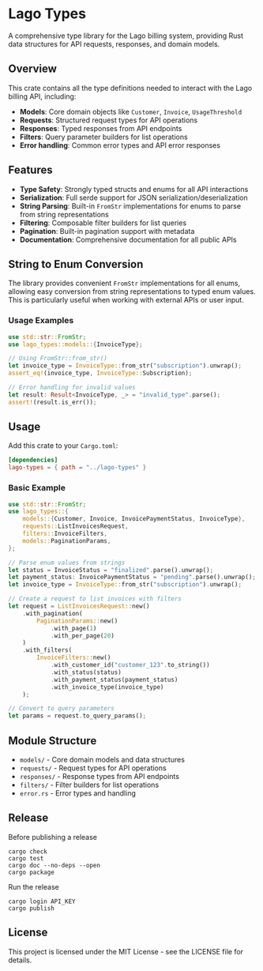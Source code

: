 # Lago Types

A comprehensive type library for the Lago billing system, providing Rust data structures for API requests, responses, and domain models.

## Overview

This crate contains all the type definitions needed to interact with the Lago billing API, including:

- **Models**: Core domain objects like `Customer`, `Invoice`, `UsageThreshold`
- **Requests**: Structured request types for API operations
- **Responses**: Typed responses from API endpoints
- **Filters**: Query parameter builders for list operations
- **Error handling**: Common error types and API error responses

## Features

- **Type Safety**: Strongly typed structs and enums for all API interactions
- **Serialization**: Full serde support for JSON serialization/deserialization
- **String Parsing**: Built-in `FromStr` implementations for enums to parse from string representations
- **Filtering**: Composable filter builders for list queries
- **Pagination**: Built-in pagination support with metadata
- **Documentation**: Comprehensive documentation for all public APIs

## String to Enum Conversion

The library provides convenient `FromStr` implementations for all enums, allowing easy conversion from string representations to typed enum values. This is particularly useful when working with external APIs or user input.


### Usage Examples

```rust
use std::str::FromStr;
use lago_types::models::{InvoiceType};

// Using FromStr::from_str()
let invoice_type = InvoiceType::from_str("subscription").unwrap();
assert_eq!(invoice_type, InvoiceType::Subscription);

// Error handling for invalid values
let result: Result<InvoiceType, _> = "invalid_type".parse();
assert!(result.is_err());
```

## Usage

Add this crate to your `Cargo.toml`:

```toml
[dependencies]
lago-types = { path = "../lago-types" }
```

### Basic Example

```rust
use std::str::FromStr;
use lago_types::{
    models::{Customer, Invoice, InvoicePaymentStatus, InvoiceType},
    requests::ListInvoicesRequest,
    filters::InvoiceFilters,
    models::PaginationParams,
};

// Parse enum values from strings
let status = InvoiceStatus = "finalized".parse().unwrap();
let payment_status: InvoicePaymentStatus = "pending".parse().unwrap();
let invoice_type = InvoiceType::from_str("subscription").unwrap();

// Create a request to list invoices with filters
let request = ListInvoicesRequest::new()
    .with_pagination(
        PaginationParams::new()
            .with_page(1)
            .with_per_page(20)
    )
    .with_filters(
        InvoiceFilters::new()
            .with_customer_id("customer_123".to_string())
            .with_status(status)
            .with_payment_status(payment_status)
            .with_invoice_type(invoice_type)
    );

// Convert to query parameters
let params = request.to_query_params();
```

## Module Structure

- `models/` - Core domain models and data structures
- `requests/` - Request types for API operations
- `responses/` - Response types from API endpoints
- `filters/` - Filter builders for list operations
- `error.rs` - Error types and handling

## Release

Before publishing a release 

```shell
cargo check
cargo test
cargo doc --no-deps --open
cargo package
```

Run the release 

```shell
cargo login API_KEY
cargo publish
```

## License

This project is licensed under the MIT License - see the LICENSE file for details.